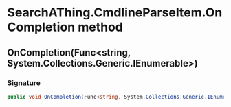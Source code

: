 # SearchAThing.CmdlineParseItem.OnCompletion method
## OnCompletion(Func<string, System.Collections.Generic.IEnumerable<string>>)
### Signature
```csharp
public void OnCompletion(Func<string, System.Collections.Generic.IEnumerable<string>> func)
```
